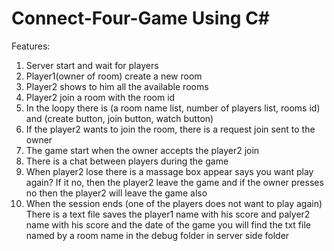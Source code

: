 # Connect-Four-Game Using C#
Features:
1)	Server start and wait for players 
2)	Player1(owner of room) create a new room 
3)	Player2 shows to him all the available rooms 
4)	Player2 join a room with the room id
5)	In the loopy there is (a room name list, number of players list, rooms id) and (create button, join button, watch button)
6)	If the player2 wants to join the room, there is a request join sent to the owner 
7)	The game start when the owner accepts the player2 join
8)	There is a chat between players during the game 
9)	When player2 lose there is a massage box appear says you want play again? If it no, then the player2 leave the game and if the owner presses no then the player2 will leave the game also 
10)	When the session ends (one of the players does not want to play again) There is a text file saves the player1 name with his score and palyer2 name with his score and the date of the game you will find the txt file named by a room name in the debug folder in server side folder 




